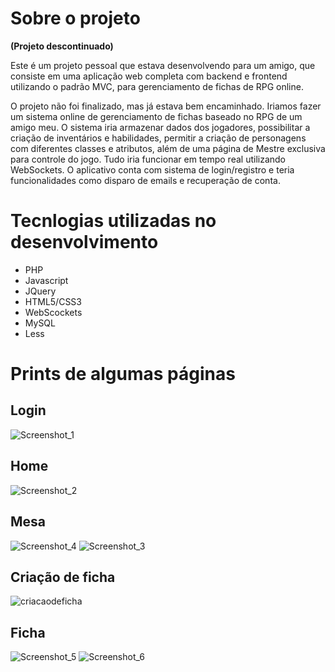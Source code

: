 
# Sobre o projeto

**(Projeto descontinuado)**

Este é um projeto pessoal que estava desenvolvendo para um amigo, que consiste em uma aplicação web completa com backend e frontend utilizando o padrão MVC, para gerenciamento de fichas de RPG online.

O projeto não foi finalizado, mas já estava bem encaminhado. Iriamos fazer um sistema online de gerenciamento de fichas baseado no RPG de um amigo meu. O sistema iria armazenar dados dos jogadores, possibilitar a criação de inventários e habilidades, permitir a criação de personagens com diferentes classes e atributos, além de uma página de Mestre exclusiva para controle do jogo. Tudo iria funcionar em tempo real utilizando WebSockets. O aplicativo conta com sistema de login/registro e teria funcionalidades como disparo de emails e recuperação de conta.

# Tecnlogias utilizadas no desenvolvimento
- PHP
- Javascript
- JQuery
- HTML5/CSS3
- WebScockets
- MySQL
- Less



# Prints de algumas páginas

## Login
![Screenshot_1](https://github.com/user-attachments/assets/73723e95-52ee-4ea8-8dc8-20d32b621484)

## Home
![Screenshot_2](https://github.com/user-attachments/assets/87e15f5e-8048-474f-b183-d2084911385e)

## Mesa
![Screenshot_4](https://github.com/user-attachments/assets/604b2eaf-d145-427a-9d10-6df8953406aa)
![Screenshot_3](https://github.com/user-attachments/assets/d270dc19-a481-4561-8b32-57148595c90b)

## Criação de ficha
![criacaodeficha](https://github.com/user-attachments/assets/e2f03e99-98eb-4ff8-931b-a19ddac8c040)

## Ficha
![Screenshot_5](https://github.com/user-attachments/assets/a58f5f5b-8904-4c10-9f7e-6509ffe15e6f)
![Screenshot_6](https://github.com/user-attachments/assets/2ffc0337-e4df-4585-8f5d-f604a5729e5f)
